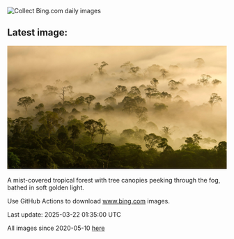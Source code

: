 ![Collect Bing.com daily images](https://github.com/counter2015/bing-daily-images/workflows/Collect%20Bing.com%20daily%20images/badge.svg)
## Latest image:
![](images/DanumValley.jpg)

A mist-covered tropical forest with tree canopies peeking through the fog, bathed in soft golden light.

Use GitHub Actions to download www.bing.com images.

Last update: 2025-03-22 01:35:00 UTC

All images since 2020-05-10 [here](https://github.com/counter2015/bing-daily-images/tree/master/images)
